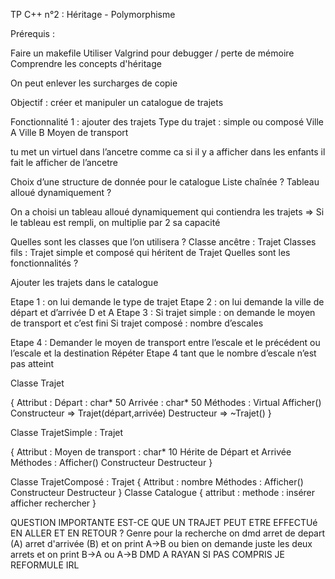 TP C++ n°2 : Héritage - Polymorphisme


Prérequis : 

Faire un makefile
Utiliser Valgrind pour debugger / perte de mémoire
Comprendre les concepts d'héritage 


On peut enlever les surcharges de copie

Objectif : créer et manipuler un catalogue de trajets

Fonctionnalité 1 : ajouter des trajets
Type du trajet : simple ou composé
Ville A
Ville B
Moyen de transport

tu met un virtuel dans l’ancetre comme ca si il y a afficher dans les enfants il fait le afficher de l’ancetre


Choix d’une structure de donnée pour le catalogue
Liste chaînée ?
Tableau alloué dynamiquement ?

On a choisi un tableau alloué dynamiquement qui contiendra les trajets
=> Si le tableau est rempli, on multiplie par 2 sa capacité

Quelles sont les classes que l’on utilisera ?
Classe ancêtre : Trajet
Classes fils : Trajet simple et composé qui héritent de Trajet
Quelles sont les fonctionnalités ?

Ajouter les trajets dans le catalogue

Etape 1 : on lui demande le type de trajet 
Etape 2 : on lui demande la ville de départ et d’arrivée D et A 
Etape 3 : Si trajet simple : on demande le moyen de transport et c’est fini
	     Si trajet composé : nombre d’escales

Etape 4 : Demander le moyen de transport entre l’escale et le précédent ou l’escale et la destination
Répéter Etape 4 tant que le nombre d’escale n’est pas atteint

Classe Trajet

{
Attribut : 
Départ : char* 50
Arrivée : char* 50
Méthodes : 
Virtual Afficher()
Constructeur => Trajet(départ,arrivée)
Destructeur => ~Trajet()
}

Classe TrajetSimple : Trajet

{
Attribut : 
Moyen de transport : char* 10
Hérite de Départ et Arrivée
Méthodes : 
Afficher()
Constructeur 
Destructeur 
}

Classe TrajetComposé : Trajet
{
Attribut : 
nombre
Méthodes : 
Afficher()
Constructeur 
Destructeur 
}
Classe Catalogue
{
attribut : 
methode : 
insérer 
afficher 
rechercher
}








	





QUESTION IMPORTANTE EST-CE QUE UN TRAJET PEUT ETRE EFFECTUé EN ALLER ET EN RETOUR ?
Genre pour la recherche on dmd arret de depart (A) arret d'arrivée (B) et on print A->B
ou bien on demande juste les deux arrets et on print B->A ou A->B
DMD A RAYAN SI PAS COMPRIS JE REFORMULE IRL 